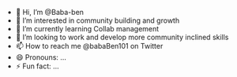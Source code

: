 - 👋 Hi, I’m @Baba-ben
- 👀 I’m interested in community building and growth
- 🌱 I’m currently learning Collab management 
- 💞️ I’m looking to work and develop more community inclined skills  
- 📫 How to reach me @babaBen101 on Twitter 
- 😄 Pronouns: ...
- ⚡ Fun fact: ...

<!---
Baba-ben/Baba-ben is a ✨ special ✨ repository because its `README.md` (this file) appears on your GitHub profile.
You can click the Preview link to take a look at your changes.
--->

